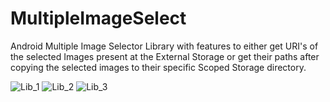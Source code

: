 # MultipleImageSelect
Android Multiple Image Selector Library with features to either get URI's of the selected Images present at the External Storage or get their paths after copying the selected images to their specific Scoped Storage directory.

![Lib_1](https://user-images.githubusercontent.com/34341190/132170626-0ae28065-185c-4b8a-9b4f-d763774fdd91.jpg)
![Lib_2](https://user-images.githubusercontent.com/34341190/132170691-7841face-7d15-4341-8ff6-762ab2bc7808.jpg)
![Lib_3](https://user-images.githubusercontent.com/34341190/132170746-88c06c0b-9e9d-470a-8abd-041b7deeec4b.jpg)

